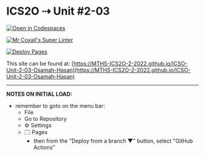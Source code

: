 # ICS2O ⇢ Unit #2-03

[![Open in Codespaces](https://classroom.github.com/assets/launch-codespace-f4981d0f882b2a3f0472912d15f9806d57e124e0fc890972558857b51b24a6f9.svg)](https://classroom.github.com/open-in-codespaces?assignment_repo_id=10607358)

[![Mr Coxall's Super Linter](https://github.com/MTHS-ICS2O-2-2022/ICSO-Unit-2-03-Osamah-Hasan/workflows/Mr%20Coxall's%20Super%20Linter/badge.svg)](https://github.com/MTHS-ICS2O-2-2022/ICSO-Unit-2-03-Osamah-Hasan/actions)

[![Deploy Pages](https://github.com/MTHS-ICS2O-2-2022/ICSO-Unit-2-03-Osamah-Hasan/workflows/Deploy%20Pages/badge.svg)](https://github.com/MTHS-ICS2O-2-2022/ICSO-Unit-2-03-Osamah-Hasan/actions)

This site can be found at: [https://MTHS-ICS2O-2-2022.github.io/ICSO-Unit-2-03-Osamah-Hasan](https://MTHS-ICS2O-2-2022.github.io/ICSO-Unit-2-03-Osamah-Hasan)

---

**NOTES ON INITIAL LOAD:**
- remember to goto on the menu bar:
  - File
  - Go to Repository
  - ⚙ Settings
  - 🗔 Pages
    - then from the "Deploy from a branch ▼" button, select "GitHub Actions"

